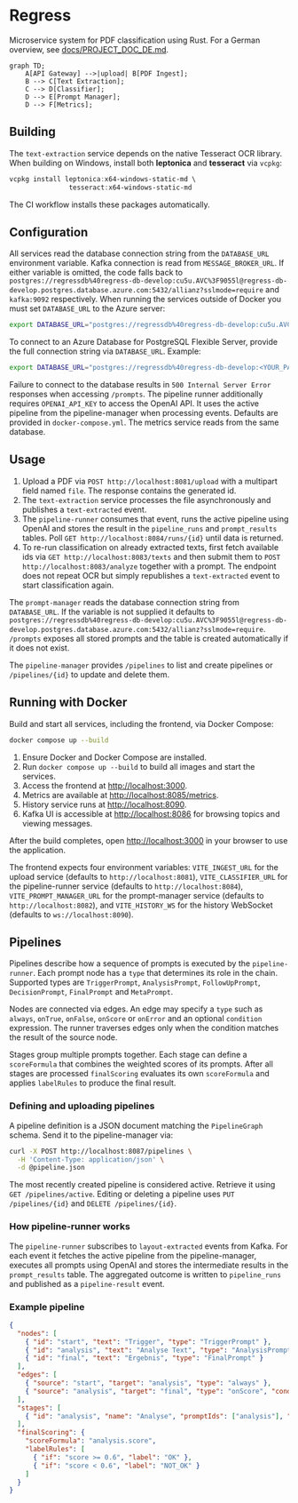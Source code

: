 # Regress

Microservice system for PDF classification using Rust.
For a German overview, see [docs/PROJECT_DOC_DE.md](docs/PROJECT_DOC_DE.md).


```mermaid
graph TD;
    A[API Gateway] -->|upload| B[PDF Ingest];
    B --> C[Text Extraction];
    C --> D[Classifier];
    D --> E[Prompt Manager];
    D --> F[Metrics];
```

## Building

The `text-extraction` service depends on the native
Tesseract OCR library. When building on Windows, install
both **leptonica** and **tesseract** via `vcpkg`:

```powershell
vcpkg install leptonica:x64-windows-static-md \
               tesseract:x64-windows-static-md
```

The CI workflow installs these packages automatically.

## Configuration

All services read the database connection string from the `DATABASE_URL` environment variable.
Kafka connection is read from `MESSAGE_BROKER_URL`.
If either variable is omitted, the code falls back to `postgres://regressdb%40regress-db-develop:cu5u.AVC%3F9055l@regress-db-develop.postgres.database.azure.com:5432/allianz?sslmode=require` and `kafka:9092` respectively.
When running the services outside of Docker you must set `DATABASE_URL` to the Azure server:

```bash
export DATABASE_URL="postgres://regressdb%40regress-db-develop:cu5u.AVC%3F9055l@regress-db-develop.postgres.database.azure.com:5432/allianz?sslmode=require"
```
To connect to an Azure Database for PostgreSQL Flexible Server, provide the full connection string via `DATABASE_URL`. Example:

```bash
export DATABASE_URL="postgres://regressdb%40regress-db-develop:<YOUR_PASSWORD>@regress-db-develop.postgres.database.azure.com:5432/allianz?sslmode=require"
```
Failure to connect to the database results in `500 Internal Server Error`
responses when accessing `/prompts`.
The pipeline runner additionally requires `OPENAI_API_KEY` to access the OpenAI API.
It uses the active pipeline from the pipeline-manager when processing events.
Defaults are provided in `docker-compose.yml`. The metrics service reads from the same database.

## Usage

1. Upload a PDF via `POST http://localhost:8081/upload` with a multipart field
   named `file`. The response contains the generated id.
2. The `text-extraction` service processes the file asynchronously and publishes
   a `text-extracted` event.
3. The `pipeline-runner` consumes that event, runs the active pipeline using
   OpenAI and stores the result in the `pipeline_runs` and `prompt_results` tables.
   Poll `GET http://localhost:8084/runs/{id}` until data is returned.
4. To re-run classification on already extracted texts, first fetch available
   ids via `GET http://localhost:8083/texts` and then submit them to
   `POST http://localhost:8083/analyze` together with a prompt. The endpoint does
   not repeat OCR but simply republishes a `text-extracted` event to start
   classification again.

The `prompt-manager` reads the database connection string from `DATABASE_URL`.
If the variable is not supplied it defaults to
`postgres://regressdb%40regress-db-develop:cu5u.AVC%3F9055l@regress-db-develop.postgres.database.azure.com:5432/allianz?sslmode=require`.
`/prompts` exposes all stored prompts and the table is created automatically if
it does not exist.

The `pipeline-manager` provides `/pipelines` to list and create pipelines or
`/pipelines/{id}` to update and delete them.

## Running with Docker

Build and start all services, including the frontend, via Docker Compose:

```bash
docker compose up --build
```

1. Ensure Docker and Docker Compose are installed.
2. Run `docker compose up --build` to build all images and start the services.
3. Access the frontend at <http://localhost:3000>.
4. Metrics are available at <http://localhost:8085/metrics>.
5. History service runs at <http://localhost:8090>.
6. Kafka UI is accessible at <http://localhost:8086> for browsing topics and viewing messages.

After the build completes, open <http://localhost:3000> in your browser to use the application.

The frontend expects four environment variables:
`VITE_INGEST_URL` for the upload service (defaults to `http://localhost:8081`),
`VITE_CLASSIFIER_URL` for the pipeline-runner service (defaults to
`http://localhost:8084`), `VITE_PROMPT_MANAGER_URL` for the prompt-manager
service (defaults to `http://localhost:8082`), and `VITE_HISTORY_WS` for the
history WebSocket (defaults to `ws://localhost:8090`).


## Pipelines

Pipelines describe how a sequence of prompts is executed by the `pipeline-runner`. Each
prompt node has a `type` that determines its role in the chain. Supported types are
`TriggerPrompt`, `AnalysisPrompt`, `FollowUpPrompt`, `DecisionPrompt`, `FinalPrompt`
and `MetaPrompt`.

Nodes are connected via edges. An edge may specify a `type` such as `always`,
`onTrue`, `onFalse`, `onScore` or `onError` and an optional `condition` expression.
The runner traverses edges only when the condition matches the result of the
source node.

Stages group multiple prompts together. Each stage can define a `scoreFormula`
that combines the weighted scores of its prompts. After all stages are processed
`finalScoring` evaluates its own `scoreFormula` and applies `labelRules` to
produce the final result.

### Defining and uploading pipelines

A pipeline definition is a JSON document matching the `PipelineGraph` schema.
Send it to the pipeline-manager via:

```bash
curl -X POST http://localhost:8087/pipelines \
  -H 'Content-Type: application/json' \
  -d @pipeline.json
```

The most recently created pipeline is considered active. Retrieve it using
`GET /pipelines/active`. Editing or deleting a pipeline uses
`PUT /pipelines/{id}` and `DELETE /pipelines/{id}`.

### How pipeline-runner works

The `pipeline-runner` subscribes to `layout-extracted` events from Kafka. For
each event it fetches the active pipeline from the pipeline-manager, executes
all prompts using OpenAI and stores the intermediate results in the
`prompt_results` table. The aggregated outcome is written to
`pipeline_runs` and published as a `pipeline-result` event.

### Example pipeline

```json
{
  "nodes": [
    { "id": "start", "text": "Trigger", "type": "TriggerPrompt" },
    { "id": "analysis", "text": "Analyse Text", "type": "AnalysisPrompt", "weight": 1.0 },
    { "id": "final", "text": "Ergebnis", "type": "FinalPrompt" }
  ],
  "edges": [
    { "source": "start", "target": "analysis", "type": "always" },
    { "source": "analysis", "target": "final", "type": "onScore", "condition": "score >= 0.6" }
  ],
  "stages": [
    { "id": "analysis", "name": "Analyse", "promptIds": ["analysis"], "scoreFormula": null }
  ],
  "finalScoring": {
    "scoreFormula": "analysis.score",
    "labelRules": [
      { "if": "score >= 0.6", "label": "OK" },
      { "if": "score < 0.6", "label": "NOT_OK" }
    ]
  }
}
```
